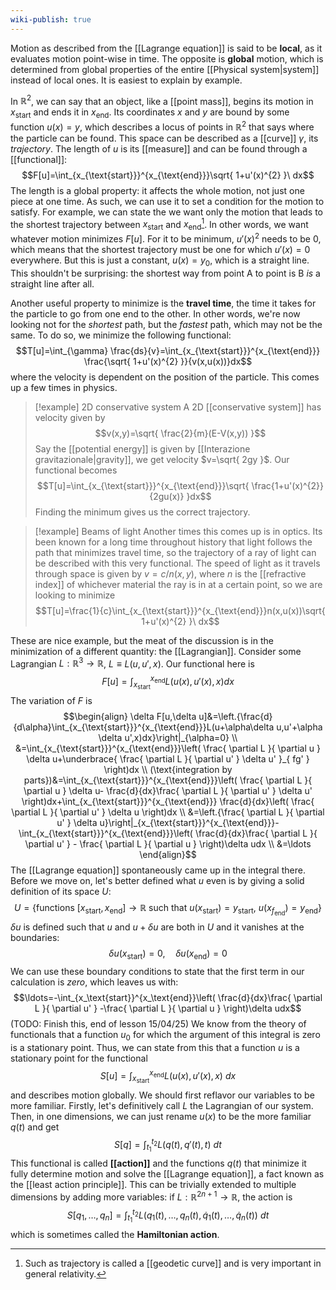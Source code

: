 ```yaml
---
wiki-publish: true
---
```

Motion as described from the [[Lagrange equation]] is said to be **local**, as it evaluates motion point-wise in time. The opposite is **global** motion, which is determined from global properties of the entire [[Physical system|system]] instead of local ones. It is easiest to explain by example.

In $\mathbb{R}^{2}$, we can say that an object, like a [[point mass]], begins its motion in $x_{\text{start}}$ and ends it in $x_{\text{end}}$. Its coordinates $x$ and $y$ are bound by some function $u(x)=y$, which describes a locus of points in $\mathbb{R}^{2}$ that says where the particle can be found. This space can be described as a [[curve]] $\gamma$, its *trajectory*. The length of $u$ is its [[measure]] and can be found through a [[functional]]:
$$F[u]=\int_{x_{\text{start}}}^{x_{\text{end}}}\sqrt{ 1+u'(x)^{2} }\ dx$$
The length is a global property: it affects the whole motion, not just one piece at one time. As such, we can use it to set a condition for the motion to satisfy. For example, we can state the we want only the motion that leads to the shortest trajectory between $x_{\text{start}}$ and $x_{\text{end}}$[^1]. In other words, we want whatever motion minimizes $F[u]$. For it to be minimum, $u'(x)^{2}$ needs to be $0$, which means that the shortest trajectory must be one for which $u'(x)=0$ everywhere. But this is just a constant, $u(x)=y_{0}$, which is a straight line. This shouldn't be surprising: the shortest way from point A to point is B *is* a straight line after all.

Another useful property to minimize is the **travel time**, the time it takes for the particle to go from one end to the other. In other words, we're now looking not for the *shortest* path, but the *fastest* path, which may not be the same. To do so, we minimize the following functional:
$$T[u]=\int_{\gamma} \frac{ds}{v}=\int_{x_{\text{start}}}^{x_{\text{end}}} \frac{\sqrt{ 1+u'(x)^{2} }}{v(x,u(x))}dx$$
where the velocity is dependent on the position of the particle. This comes up a few times in physics.

> [!example] 2D conservative system
> A 2D [[conservative system]] has velocity given by
> $$v(x,y)=\sqrt{ \frac{2}{m}(E-V(x,y)) }$$
> Say the [[potential energy]] is given by [[Interazione gravitazionale|gravity]], we get velocity $v=\sqrt{ 2gy }$. Our functional becomes
> $$T[u]=\int_{x_{\text{start}}}^{x_{\text{end}}}\sqrt{ \frac{1+u'(x)^{2}}{2gu(x)} }dx$$
Finding the minimum gives us the correct trajectory.

> [!example] Beams of light
> Another times this comes up is in optics. Its been known for a long time throughout history that light follows the path that minimizes travel time, so the trajectory of a ray of light can be described with this very functional. The speed of light as it travels through space is given by $v=c/n(x,y)$, where $n$ is the [[refractive index]] of whichever material the ray is in at a certain point, so we are looking to minimize
> $$T[u]=\frac{1}{c}\int_{x_{\text{start}}}^{x_{\text{end}}}n(x,u(x))\sqrt{ 1+u'(x)^{2} }\ dx$$

These are nice example, but the meat of the discussion is in the minimization of a different quantity: the [[Lagrangian]]. Consider some Lagrangian $L:\mathbb{R}^{3}\to \mathbb{R}$, $L\equiv L(u,u',x)$. Our functional here is
$$F[u]=\int_{x_{\text{start}}}^{x_{\text{end}}}L(u(x),u'(x),x)dx$$
The variation of $F$ is
$$\begin{align}
\delta F[u,\delta u]&=\left.{\frac{d}{d\alpha}\int_{x_{\text{start}}}^{x_{\text{end}}}L(u+\alpha\delta u,u'+\alpha \delta u',x)dx}\right|_{\alpha=0} \\
&=\int_{x_{\text{start}}}^{x_{\text{end}}}\left( \frac{ \partial L }{ \partial u } \delta u+\underbrace{ \frac{ \partial L }{ \partial u' } \delta u' }_{ fg' } \right)dx \\
(\text{integration by parts})&=\int_{x_{\text{start}}}^{x_{\text{end}}}\left( \frac{ \partial L }{ \partial u } \delta u- \frac{d}{dx}\frac{ \partial L }{ \partial u' } \delta u' \right)dx+\int_{x_{\text{start}}}^{x_{\text{end}}} \frac{d}{dx}\left( \frac{ \partial L }{ \partial u' } \delta u \right)dx \\
&=\left.{\frac{ \partial L }{ \partial u' } \delta u}\right|_{x_{\text{start}}}^{x_{\text{end}}}-\int_{x_{\text{start}}}^{x_{\text{end}}}\left(  \frac{d}{dx}\frac{ \partial L }{ \partial u' } - \frac{ \partial L }{ \partial u }  \right)\delta udx \\
&=\ldots
\end{align}$$
The [[Lagrange equation]] spontaneously came up in the integral there. Before we move on, let's better defined what $u$ even is by giving a solid definition of its space $U$:
$$U=\{ \text{functions }[x_{\text{start}},x_{\text{end}}]\to \mathbb{R}\text{ such that }u(x_\text{start})=y_\text{start},\ u(x_{f_\text{end}})=y_\text{end} \}$$
$\delta u$ is defined such that $u$ and $u+\delta u$ are both in $U$ and it vanishes at the boundaries:
$$\delta u(x_\text{start})=0, \quad \delta u(x_\text{end})=0$$
We can use these boundary conditions to state that the first term in our calculation is *zero*, which leaves us with:
$$\ldots=-\int_{x_\text{start}}^{x_\text{end}}\left( \frac{d}{dx}\frac{ \partial L }{ \partial u' } -\frac{ \partial L }{ \partial u }  \right)\delta udx$$
(TODO: Finish this, end of lesson 15/04/25) We know from the theory of functionals that a function $u_{0}$ for which the argument of this integral is zero is a stationary point. Thus, we can state from this that a function $u$ is a stationary point for the functional
$$S[u]=\int_{x_\text{start}}^{x_\text{end}}L(u(x),u'(x),x)\ dx$$
and describes motion globally. We should first reflavor our variables to be more familiar. Firstly, let's definitively call $L$ the Lagrangian of our system. Then, in one dimensions, we can just rename $u(x)$ to be the more familiar $q(t)$ and get
$$S[q]=\int_{t_{1}}^{t_{2}}L(q(t),q'(t),t)\ dt$$
This functional is called **[[action]]** and the functions $q(t)$ that minimize it fully determine motion and solve the [[Lagrange equation]], a fact known as the [[least action principle]]. This can be trivially extended to multiple dimensions by adding more variables: if $L:\mathbb{R}^{2n+1}\to \mathbb{R}$, the action is
$$S[q_{1},\ldots,q_{n}]=\int_{t_{1}}^{t_{2}}L(q_{1}(t),\ldots,q_{n}(t),\dot{q}_{1}(t),\ldots,\dot{q}_{n}(t))\ dt$$
which is sometimes called the **Hamiltonian action**.

[^1]: Such as trajectory is called a [[geodetic curve]] and is very important in general relativity.

